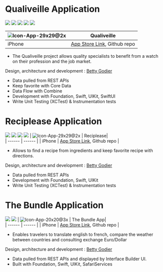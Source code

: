 # Qualiveille Application
![](https://img.shields.io/badge/Deployment-iOS-yellow) ![](https://img.shields.io/badge/Architecture-Model--view--viewmodel-green)
![](https://img.shields.io/badge/Framework-SwiftUI-orange) ![](https://img.shields.io/badge/Framework-Combine-orange) ![](https://img.shields.io/badge/Framework-Core%20Data-orange) 

| ![Icon-App-29x29@2x](https://user-images.githubusercontent.com/72552073/121742750-9084e880-cb00-11eb-8ab5-97fe3d01b7e2.png) | Qualiveille|  
| ------ | ------ |
| iPhone | [App Store Link](https://apps.apple.com/us/app/qualiveille-la-newsletter/id1573148689), Github repo | 

- The Qualiveille project allows quality specialists to benefit from a watch on their profession and the job market.

Design, architecture and development : [Betty Godier](https://www.linkedin.com/in/betty-godier/)

- Data pulled from REST APIs
- Keep favorite with Core Data
- Data Flow with Combine
- Development with Foundation, Swift, UIKit, SwiftUI
- Write Unit Testing (XCTest) & Instrumentation tests

# Reciplease Application
![](https://img.shields.io/badge/Deployment-iOS-yellow) ![](https://img.shields.io/badge/Architecture-Model--view--viewmodel--Coordinator%20Pattern-green)
![](https://img.shields.io/badge/Framework-Core%20Data-orange) ![](https://img.shields.io/badge/%20CocoaPods-Alamofire-blue)
| ![Icon-App-29x29@2x](https://user-images.githubusercontent.com/72552073/118501201-c4026c00-b728-11eb-96cc-cdb8cf5b2b65.png) | Reciplease|  
| ------ | ------ |
| iPhone | [App Store Link](https://apps.apple.com/us/app/reciplease-recipe/id1565918532), Github repo | 

- Allows to find a recipe from ingredients and keep favorite recipe with directions.

Design, architecture and development : [Betty Godier](https://www.linkedin.com/in/betty-godier/)

- Data pulled from REST APIs
- Development with Foundation, Swift, UIKit
- Write Unit Testing (XCTest) & Instrumentation tests


# The Bundle Application
![](https://img.shields.io/badge/Deployment-iOS-yellow) ![](https://img.shields.io/badge/Framework-Safari%20Services-orange)
| ![Icon-App-20x20@3x](https://user-images.githubusercontent.com/72552073/118489625-556be100-b71d-11eb-9529-8143877d0939.png) | The Bundle App|  
| ------ | ------ |
| iPhone | [App Store Link](https://apps.apple.com/us/app/the-bundle-app/id1517571929), Github repo | 

- Enables travelers to translate english to french, compare the weather between countries and consulting exchange Euro/Dollar

Design, architecture and development : [Betty Godier](https://www.linkedin.com/in/betty-godier/)

- Data pulled from REST APIs and displayed by Interface Builder UI.
- Built with Foundation, Swift, UIKit, SafariServices
